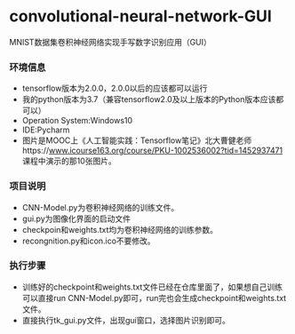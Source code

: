 # convolutional-neural-network-GUI
MNIST数据集卷积神经网络实现手写数字识别应用（GUI）

### 环境信息
* tensorflow版本为2.0.0，2.0.0以后的应该都可以运行
* 我的python版本为3.7（兼容tensorflow2.0及以上版本的Python版本应该都可以）
* Operation System:Windows10
* IDE:Pycharm
* 图片是MOOC上《人工智能实践：Tensorflow笔记》北大曹健老师https://www.icourse163.org/course/PKU-1002536002?tid=1452937471 课程中演示的那10张图片。
### 项目说明
* CNN-Model.py为卷积神经网络的训练文件。
* gui.py为图像化界面的启动文件
* checkpoin和weights.txt均为卷积神经网络的训练参数。
* recongnition.py和icon.ico不要修改。
### 执行步骤
* 训练好的checkpoint和weights.txt文件已经在仓库里面了，如果想自己训练可以直接run CNN-Model.py即可，run完也会生成checkpoint和weights.txt文件。
* 直接执行tk_gui.py文件，出现gui窗口，选择图片识别即可。
